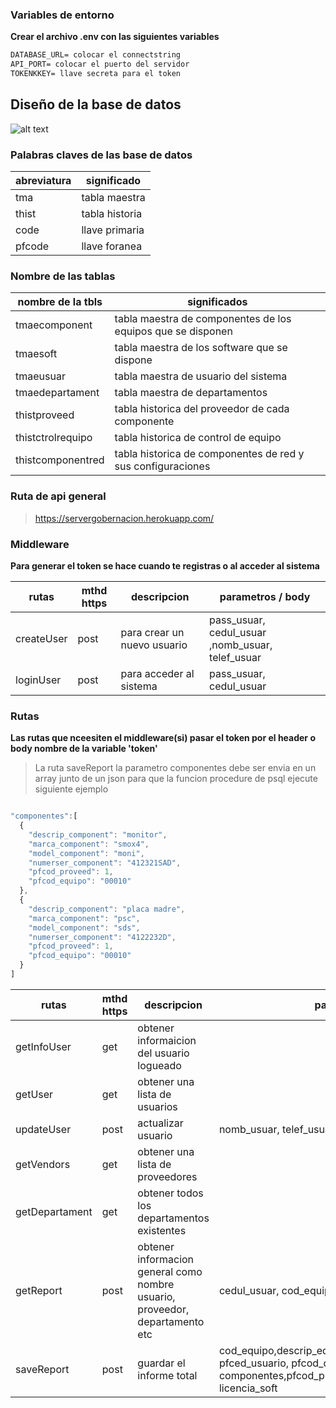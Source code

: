 ### Variables de entorno
**Crear el archivo .env con las siguientes variables**
```diff
DATABASE_URL= colocar el connectstring
API_PORT= colocar el puerto del servidor
TOKENKKEY= llave secreta para el token
````

## Diseño de la base de datos
![alt text](./arquitectura/db.PNG)

### Palabras claves de las base de datos
|abreviatura | significado |
|------------|--------|
|tma|tabla maestra|
|thist|tabla historia|
|code |llave primaria|
|pfcode|llave foranea|

### Nombre de las tablas 
|nombre de la tbls|significados|
|-------------|----------------------------|
|tmaecomponent|tabla maestra de componentes de los equipos que se disponen|
|tmaesoft|tabla maestra de los software que se dispone|
|tmaeusuar|tabla maestra de usuario del sistema|
|tmaedepartament |tabla maestra de departamentos|
|thistproveed |tabla historica del proveedor de cada componente|
|thistctrolrequipo |tabla historica de control de equipo|
|thistcomponentred |tabla historica de componentes de red y sus configuraciones|

### Ruta de api general
> https://servergobernacion.herokuapp.com/

### Middleware
**Para generar el token se hace cuando te registras o al acceder al sistema**

|rutas          |mthd https|                 descripcion|     parametros / body      |
|---------------|----------|----------------------------|----------------------------|
|createUser     |post      | para crear un nuevo usuario| pass_usuar, cedul_usuar ,nomb_usuar, telef_usuar |
|loginUser      |post      | para acceder al sistema    | pass_usuar, cedul_usuar|


### Rutas
**Las rutas que nceesiten el middleware(si) pasar el token por el header o body nombre de la variable 'token'**

>La ruta saveReport la parametro componentes debe ser envia en un array junto de un json para que la funcion procedure de psql ejecute siguiente ejemplo

```js

"componentes":[
  {
    "descrip_component": "monitor",
    "marca_component": "smox4",
    "model_component": "moni",
    "numerser_component": "412321SAD",
    "pfcod_proveed": 1,
    "pfcod_equipo": "00010"
  },
  {
    "descrip_component": "placa madre",
    "marca_component": "psc",
    "model_component": "sds",
    "numerser_component": "4122232D",
    "pfcod_proveed": 1,
    "pfcod_equipo": "00010"
  }
]
```

|rutas          |mthd https|                 descripcion|     parametros / body             | middleware       |
|---------------|----------|----------------------------|-----------------------------------|------------------|
|getInfoUser    |get       | obtener informaicion del usuario logueado|                     | si  |
|getUser        |get       | obtener una lista de usuarios|                                 |     |
|updateUser     |post      | actualizar usuario         |nomb_usuar, telef_usuar, cedul_usuar, pass_usuar|     |
|getVendors     |get       | obtener una lista de proveedores|                                           |     |
|getDepartament |get       | obtener todos los departamentos existentes|                                 |     |
|getReport      |post      | obtener informacion general como nombre usuario, proveedor, departamento etc|cedul_usuar, cod_equipo |  |
|saveReport     |post      | guardar el informe total   |cod_equipo,descrip_equipo,fechactrol_equipo,firma_equipo pfced_usuario, pfcod_departament, componentes,pfcod_proveed,nomb_soft,descrip_soft licencia_soft ||                                                                                                             